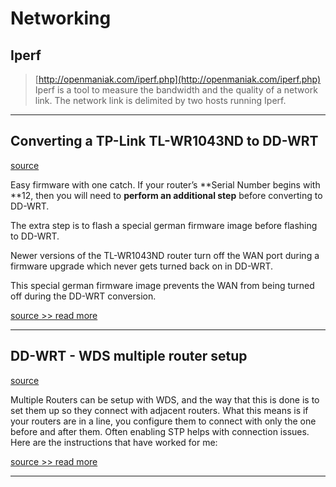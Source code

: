 # Networking

## Iperf
> [http://openmaniak.com/iperf.php](http://openmaniak.com/iperf.php)
Iperf is a tool to measure the bandwidth and the quality of a network link. The network link is delimited by two hosts running Iperf.


----------------

## Converting a TP-Link TL-WR1043ND to DD-WRT
[source](http://joeyiodice.com/converting-tp-link-tl-wr1043nd-to-dd-wrt)

Easy firmware with one catch.
If your router’s **Serial Number begins with **12, then you will need to **perform an additional step** before converting to DD-WRT.

The extra step is to flash a special german firmware image before flashing to DD-WRT.

Newer versions of the TL-WR1043ND router turn off the WAN port during a firmware upgrade which never gets turned back on in DD-WRT.

This special german firmware image prevents the WAN from being turned off during the DD-WRT conversion.

[source >> read more](http://joeyiodice.com/converting-tp-link-tl-wr1043nd-to-dd-wrt)


----------------


## DD-WRT - WDS multiple router setup
[source](http://www.dd-wrt.com/wiki/index.php/WDS_multiple_router_setup)

Multiple Routers can be setup with WDS, and the way that this is done is to set them up so they connect with adjacent routers. What this means is if your routers are in a line, you configure them to connect with only the one before and after them. Often enabling STP helps with connection issues. Here are the instructions that have worked for me:

[source >> read more](http://www.dd-wrt.com/wiki/index.php/WDS_multiple_router_setup)

----------------